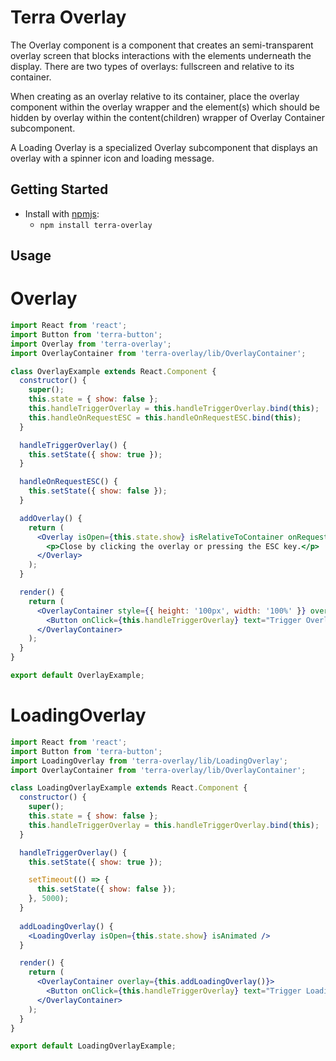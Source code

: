 # Terra Overlay
The Overlay component is a component that creates an semi-transparent overlay screen that blocks interactions with the elements underneath the display. There are two types of overlays: fullscreen and relative to its container.

When creating as an overlay relative to its container, place the overlay component within the overlay wrapper and the element(s) which should be hidden by overlay within the content(children) wrapper of Overlay Container subcomponent.

A Loading Overlay is a specialized Overlay subcomponent that displays an overlay with a spinner icon and loading message.

## Getting Started

- Install with [npmjs](https://www.npmjs.com):
  - `npm install terra-overlay`

## Usage

# Overlay
```jsx
import React from 'react';
import Button from 'terra-button';
import Overlay from 'terra-overlay';
import OverlayContainer from 'terra-overlay/lib/OverlayContainer';

class OverlayExample extends React.Component {
  constructor() {
    super();
    this.state = { show: false };
    this.handleTriggerOverlay = this.handleTriggerOverlay.bind(this);
    this.handleOnRequestESC = this.handleOnRequestESC.bind(this);
  }

  handleTriggerOverlay() {
    this.setState({ show: true });
  }

  handleOnRequestESC() {
    this.setState({ show: false });
  }

  addOverlay() {
    return (
      <Overlay isOpen={this.state.show} isRelativeToContainer onRequestClose={this.handleOnRequestESC}>
        <p>Close by clicking the overlay or pressing the ESC key.</p>
      </Overlay>
    );
  }

  render() {
    return (
      <OverlayContainer style={{ height: '100px', width: '100%' }} overlay={this.addOverlay()}>'
        <Button onClick={this.handleTriggerOverlay} text="Trigger Overlay" />
      </OverlayContainer>
    );
  }
}

export default OverlayExample;
```

# LoadingOverlay
```jsx
import React from 'react';
import Button from 'terra-button';
import LoadingOverlay from 'terra-overlay/lib/LoadingOverlay';
import OverlayContainer from 'terra-overlay/lib/OverlayContainer';

class LoadingOverlayExample extends React.Component {
  constructor() {
    super();
    this.state = { show: false };
    this.handleTriggerOverlay = this.handleTriggerOverlay.bind(this);
  }

  handleTriggerOverlay() {
    this.setState({ show: true });

    setTimeout(() => {
      this.setState({ show: false });
    }, 5000);
  }
 
  addLoadingOverlay() {
    <LoadingOverlay isOpen={this.state.show} isAnimated />
  }

  render() {
    return (
      <OverlayContainer overlay={this.addLoadingOverlay()}>
        <Button onClick={this.handleTriggerOverlay} text="Trigger Loading Overlay" />
      </OverlayContainer>
    );
  }
}

export default LoadingOverlayExample;
```
